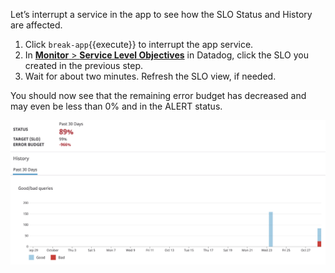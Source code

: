 Let’s interrupt a service in the app to see how the SLO Status and History are affected.

1. Click `break-app`{{execute}} to interrupt the app service.
2. In <a href="https://app.datadoghq.com/slo" target="_datadog">**Monitor** > **Service Level Objectives**</a>  in Datadog, click the SLO you created in the previous step.
3. Wait for about two minutes. Refresh the SLO view, if needed.

You should now see that the remaining error budget has decreased and may even be less than 0% and in the ALERT status.

![SLO ALERT](actionslos/assets/slo-alert.png)